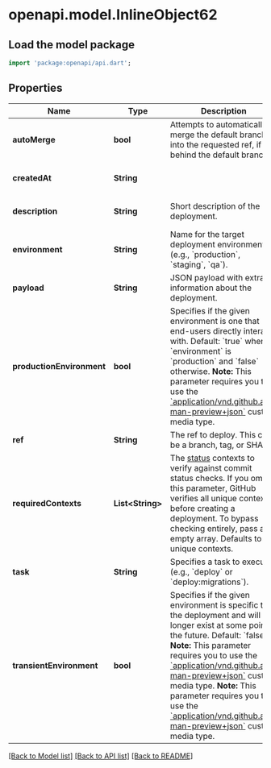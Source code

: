 # openapi.model.InlineObject62

## Load the model package
```dart
import 'package:openapi/api.dart';
```

## Properties
Name | Type | Description | Notes
------------ | ------------- | ------------- | -------------
**autoMerge** | **bool** | Attempts to automatically merge the default branch into the requested ref, if it&#39;s behind the default branch. | [optional] [default to true]
**createdAt** | **String** |  | [optional] [default to null]
**description** | **String** | Short description of the deployment. | [optional] [default to &quot;&quot;]
**environment** | **String** | Name for the target deployment environment (e.g., &#x60;production&#x60;, &#x60;staging&#x60;, &#x60;qa&#x60;). | [optional] [default to &quot;production&quot;]
**payload** | **String** | JSON payload with extra information about the deployment. | [optional] [default to &quot;&quot;]
**productionEnvironment** | **bool** | Specifies if the given environment is one that end-users directly interact with. Default: &#x60;true&#x60; when &#x60;environment&#x60; is &#x60;production&#x60; and &#x60;false&#x60; otherwise.   **Note:** This parameter requires you to use the [&#x60;application/vnd.github.ant-man-preview+json&#x60;](https://developer.github.com/v3/previews/#enhanced-deployments) custom media type. | [optional] [default to null]
**ref** | **String** | The ref to deploy. This can be a branch, tag, or SHA. | [default to null]
**requiredContexts** | **List&lt;String&gt;** | The [status](https://developer.github.com/v3/repos/statuses/) contexts to verify against commit status checks. If you omit this parameter, GitHub verifies all unique contexts before creating a deployment. To bypass checking entirely, pass an empty array. Defaults to all unique contexts. | [optional] [default to []]
**task** | **String** | Specifies a task to execute (e.g., &#x60;deploy&#x60; or &#x60;deploy:migrations&#x60;). | [optional] [default to &quot;deploy&quot;]
**transientEnvironment** | **bool** | Specifies if the given environment is specific to the deployment and will no longer exist at some point in the future. Default: &#x60;false&#x60;   **Note:** This parameter requires you to use the [&#x60;application/vnd.github.ant-man-preview+json&#x60;](https://developer.github.com/v3/previews/#enhanced-deployments) custom media type. **Note:** This parameter requires you to use the [&#x60;application/vnd.github.ant-man-preview+json&#x60;](https://developer.github.com/v3/previews/#enhanced-deployments) custom media type. | [optional] [default to false]

[[Back to Model list]](../README.md#documentation-for-models) [[Back to API list]](../README.md#documentation-for-api-endpoints) [[Back to README]](../README.md)



